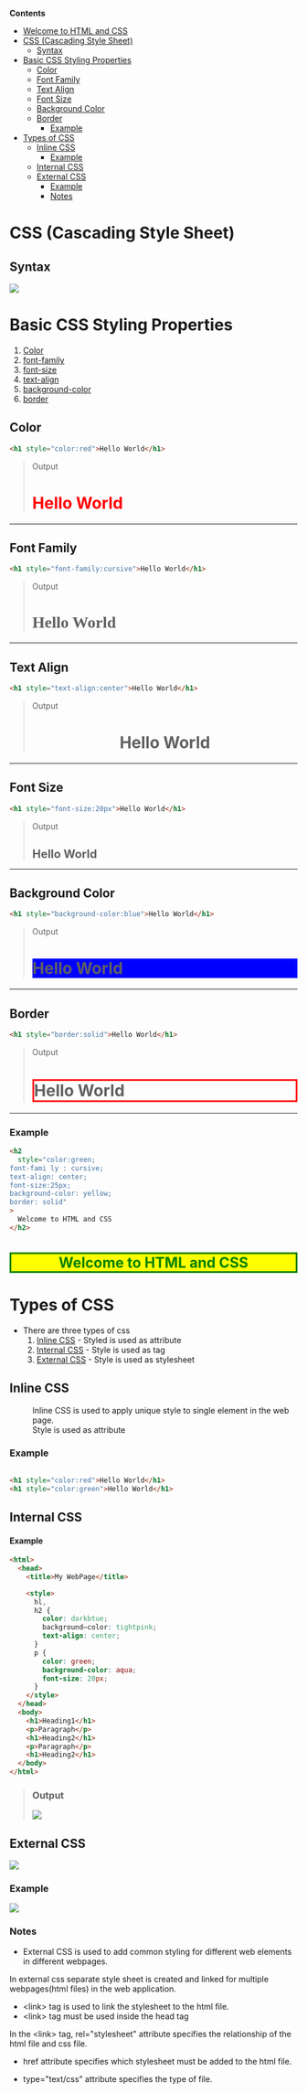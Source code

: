 <!-- START doctoc generated TOC please keep comment here to allow auto update -->
<!-- DON'T EDIT THIS SECTION, INSTEAD RE-RUN doctoc TO UPDATE -->
**Contents**

  - [
  Welcome to HTML and CSS
](#welcome-to-html-and-css)
- [CSS (Cascading Style Sheet)](#css-cascading-style-sheet)
  - [Syntax](#syntax)
- [Basic CSS Styling Properties](#basic-css-styling-properties)
  - [Color](#color)
  - [Font Family](#font-family)
  - [Text Align](#text-align)
  - [Font Size](#font-size)
  - [Background Color](#background-color)
  - [Border](#border)
    - [Example](#example)
- [Types of CSS](#types-of-css)
  - [Inline CSS](#inline-css)
    - [Example](#example-1)
  - [Internal CSS](#internal-css)
  - [External CSS](#external-css)
    - [Example](#example-2)
    - [Notes](#notes)

<!-- END doctoc generated TOC please keep comment here to allow auto update -->

# CSS (Cascading Style Sheet)

## Syntax

![](syntax.PNG)

# Basic CSS Styling Properties

1. [Color](#color)
1. [font-family](#font-family)
1. [font-size](#font-size)
1. [text-align](#text-align)
1. [background-color](#background-color)
1. [border](#border)

## Color

```html
<h1 style="color:red">Hello World</h1>
```

> Output
>
> <h1 Style="color:red">Hello World</h1>

---

## Font Family

```html
<h1 style="font-family:cursive">Hello World</h1>
```

> Output
>
> <h1 Style="font-family:cursive">Hello World</h1>

---

## Text Align

```html
<h1 style="text-align:center">Hello World</h1>
```

> Output
>
> <h1 Style="text-align:center">Hello World</h1>

---

## Font Size

```html
<h1 style="font-size:20px">Hello World</h1>
```

> Output
>
> <h1 Style="font-size:20px">Hello World</h1>

---

## Background Color

```html
<h1 style="background-color:blue">Hello World</h1>
```

> Output
>
> <h1 Style="background-color:blue">Hello World</h1>

---

## Border

```html
<h1 style="border:solid">Hello World</h1>
```

> Output
>
> <h1 Style="border:solid red">Hello World</h1>

---

### Example

```html
<h2
  style="color:green;
font-fami ly : cursive;
text-align: center;
font-size:25px;
background-color: yellow;
border: solid"
>
  Welcome to HTML and CSS
</h2>
```

<h2
  style="color:green;
font-fami ly : cursive;
text-align: center;
font-size:25px;
background-color: yellow;
border: solid"
>
  Welcome to HTML and CSS
</h2>

# Types of CSS

- There are three types of css
  1. [Inline CSS](#inline-css) - Styled is used as attribute
  1. [Internal CSS](#internal-css) - Style is used as tag
  1. [External CSS](#external-css) - Style is used as stylesheet

## Inline CSS

<dd>Inline CSS is used to apply unique style to single element in the web page.
    <br>Style is used as attribute
</dd>
    
### Example
```html

<h1 style="color:red">Hello World</h1>
<h1 style="color:green">Hello World</h1>
```

## Internal CSS

#### Example

```html
<html>
  <head>
    <title>My WebPage</title>

    <style>
      hl,
      h2 {
        color: darkbtue;
        background—color: tightpink;
        text-align: center;
      }
      p {
        color: green;
        background-color: aqua;
        font-size: 20px;
      }
    </style>
  </head>
  <body>
    <h1>Heading1</h1>
    <p>Paragraph</p>
    <h1>Heading2</h1>
    <p>Paragraph</p>
    <h1>Heading2</h1>
  </body>
</html>
```

> ### Output
>
> ![](internal.PNG)

## External CSS

![](external%20css.PNG)

### Example

![](homepage.PNG)

### Notes

- External CSS is used to add common styling for different web elements in different webpages.

In external css separate style sheet is created and linked for multiple webpages(html files) in the web application.

- \<link> tag is used to link the stylesheet to the html file.
- \<link> tag must be used inside the head tag

In the \<link> tag, rel="stylesheet" attribute specifies the relationship of the html file and css file.

- href attribute specifies which stylesheet must be added to the html file.

- type="text/css" attribute specifies the type of file.
